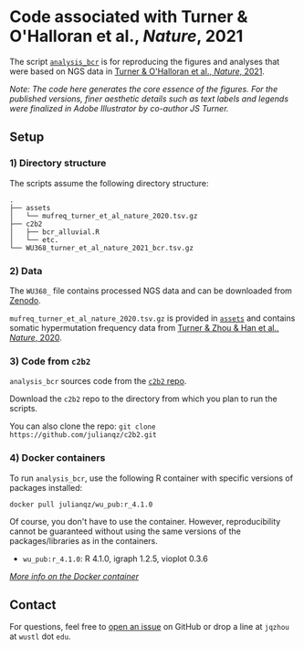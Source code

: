 # Code associated with Turner & O'Halloran et al., *Nature*, 2021

The script [`analysis_bcr`](./analysis_bcr.Rmd) is for reproducing the figures and analyses that were based on NGS data in [Turner & O'Halloran et al., *Nature*, 2021](https://doi.org/10.1038/s41586-021-03738-2).

*Note: The code here generates the core essence of the figures. For the published versions, finer aesthetic details such as text labels and legends were finalized in Adobe Illustrator by co-author JS Turner.*

## Setup

### 1) Directory structure

The scripts assume the following directory structure:

```
.
├── assets
│   └── mufreq_turner_et_al_nature_2020.tsv.gz        
├── c2b2
│   ├── bcr_alluvial.R
│   └── etc.
└── WU368_turner_et_al_nature_2021_bcr.tsv.gz
```


### 2) Data

The `WU368_` file contains processed NGS data and can be downloaded from [Zenodo](https://doi.org/10.5281/zenodo.5042252).

`mufreq_turner_et_al_nature_2020.tsv.gz` is provided in [`assets`](./assets) and contains somatic hypermutation frequency data from [Turner & Zhou & Han et al., *Nature*, 2020](https://doi.org/10.1038/s41586-020-2711-0).


### 3) Code from `c2b2`

`analysis_bcr` sources code from the [`c2b2` repo](https://github.com/julianqz/c2b2).

Download the `c2b2` repo to the directory from which you plan to run the scripts. 

You can also clone the repo: `git clone https://github.com/julianqz/c2b2.git`


### 4) Docker containers

To run `analysis_bcr`, use the following R container with specific versions of packages installed:

`docker pull julianqz/wu_pub:r_4.1.0`

Of course, you don't have to use the container. However, reproducibility cannot be guaranteed without using the same versions of the packages/libraries as in the containers.

* `wu_pub:r_4.1.0`: R 4.1.0, igraph 1.2.5, vioplot 0.3.6

[*More info on the Docker container*](https://github.com/julianqz/wustl_docker/blob/main/README.md)

## Contact

For questions, feel free to [open an issue](https://github.com/julianqz/wustl_published/issues) on GitHub or drop a line at `jqzhou` at `wustl` dot `edu`.
